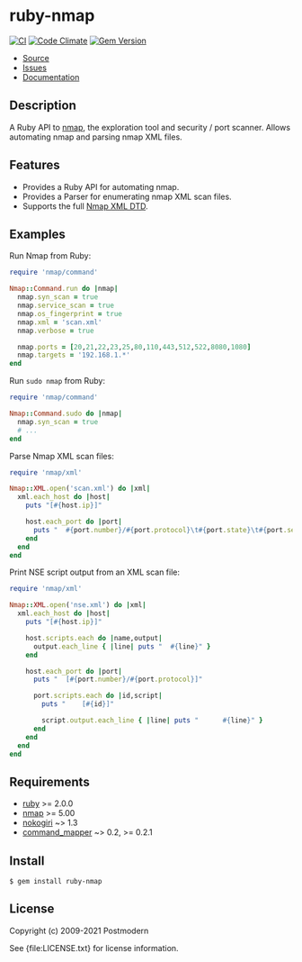 # ruby-nmap

[![CI](https://github.com/postmodern/ruby-nmap/actions/workflows/ruby.yml/badge.svg)](https://github.com/postmodern/ruby-nmap/actions/workflows/ruby.yml)
[![Code Climate](https://codeclimate.com/github/postmodern/ruby-nmap.svg)](https://codeclimate.com/github/postmodern/ruby-nmap)
[![Gem Version](https://badge.fury.io/rb/ruby-nmap.svg)](https://badge.fury.io/rb/ruby-nmap)

* [Source](https://github.com/postmodern/ruby-nmap/)
* [Issues](https://github.com/postmodern/ruby-nmap/issues)
* [Documentation](http://rubydoc.info/gems/ruby-nmap/frames)

## Description

A Ruby API to [nmap], the exploration tool and security / port scanner.
Allows automating nmap and parsing nmap XML files.

## Features

* Provides a Ruby API for automating nmap.
* Provides a Parser for enumerating nmap XML scan files.
* Supports the full [Nmap XML DTD][nmap-dtd].

## Examples

Run Nmap from Ruby:

```ruby
require 'nmap/command'

Nmap::Command.run do |nmap|
  nmap.syn_scan = true
  nmap.service_scan = true
  nmap.os_fingerprint = true
  nmap.xml = 'scan.xml'
  nmap.verbose = true

  nmap.ports = [20,21,22,23,25,80,110,443,512,522,8080,1080]
  nmap.targets = '192.168.1.*'
end
```

Run `sudo nmap` from Ruby:

```ruby
require 'nmap/command'

Nmap::Command.sudo do |nmap|
  nmap.syn_scan = true
  # ...
end
```

Parse Nmap XML scan files:

```ruby
require 'nmap/xml'

Nmap::XML.open('scan.xml') do |xml|
  xml.each_host do |host|
    puts "[#{host.ip}]"

    host.each_port do |port|
      puts "  #{port.number}/#{port.protocol}\t#{port.state}\t#{port.service}"
    end
  end
end
```

Print NSE script output from an XML scan file:

```ruby
require 'nmap/xml'

Nmap::XML.open('nse.xml') do |xml|
  xml.each_host do |host|
    puts "[#{host.ip}]"

    host.scripts.each do |name,output|
      output.each_line { |line| puts "  #{line}" }
    end

    host.each_port do |port|
      puts "  [#{port.number}/#{port.protocol}]"

      port.scripts.each do |id,script|
        puts "    [#{id}]"

        script.output.each_line { |line| puts "      #{line}" }
      end
    end
  end
end
```

## Requirements

* [ruby] >= 2.0.0
* [nmap] >= 5.00
* [nokogiri] ~> 1.3
* [command_mapper] ~> 0.2, >= 0.2.1

## Install

```shell
$ gem install ruby-nmap
```

## License

Copyright (c) 2009-2021 Postmodern

See {file:LICENSE.txt} for license information.

[nmap]: http://www.insecure.org/
[ruby]: https://www.ruby-lang.org/
[nokogiri]: http://nokogiri.rubyforge.org/
[command_mapper]: https://github.com/postmodern/command_mapper.rb#readme
[nmap-dtd]: https://nmap.org/book/nmap-dtd.html
